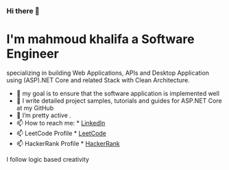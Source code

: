 ### Hi there 👋

# I'm mahmoud khalifa a Software Engineer 
specializing in building Web Applications, APIs and Desktop Application using (ASP).NET Core and related Stack with Clean Architecture.

- 🔭 my goal is to ensure that the software application is implemented well
- 🌱 I write detailed project samples, tutorials and guides for ASP.NET Core at my GitHub 
- 👯 I’m pretty active .
- 📫 How to reach me: * [LinkedIn](https://www.linkedin.com/in/mahmoud-khalifa-643936138/) 
- 📫 LeetCode Profile * [LeetCode](https://leetcode.com/mahmudkhalifa1/) 
- 📫 HackerRank Profile * [HackerRank](https://www.hackerrank.com/mahmudkhalifa1?hr_r=1/) 

I follow logic based creativity



